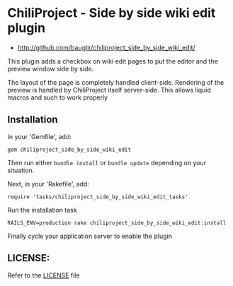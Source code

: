 # ChiliProject - Side by side wiki edit plugin

* http://github.com/bauglir/chiliproject_side_by_side_wiki_edit/

This plugin adds a checkbox on wiki edit pages to put the editor and the
preview window side by side.

The layout of the page is completely handled client-side. Rendering of
the preview is handled by ChiliProject itself server-side. This allows
liquid macros and such to work properly

## Installation

In your 'Gemfile', add:
```
gem chiliproject_side_by_side_wiki_edit
```

Then run either `bundle install` or `bundle update` depending on your situation.

Next, in your 'Rakefile', add:
```
require 'tasks/chiliproject_side_by_side_wiki_edit_tasks'
```

Run the installation task
```
RAILS_ENV=production rake chiliproject_side_by_side_wiki_edit:install
```

Finally cycle your application server to enable the plugin

## LICENSE:

Refer to the [LICENSE](https://github.com/bauglir/chiliproject_side_by_side_wiki_edit/blob/master/LICENSE) file
